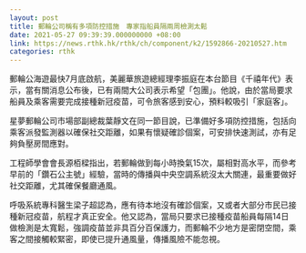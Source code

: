 ```yaml
---
layout: post
title: 郵輪公司稱有多項防控措施　專家指船員隔兩周檢測太鬆
date: 2021-05-27 09:39:39.000000000 +08:00
link: https://news.rthk.hk/rthk/ch/component/k2/1592866-20210527.htm
categories: rthk
---
```


郵輪公海遊最快7月底啟航，美麗華旅遊總經理李振庭在本台節目《千禧年代》表示，當有關消息公布後，已有兩間大公司表示希望「包團」。他說，由於當局要求船員及乘客需要完成接種新冠疫苗，可令旅客感到安心，預料較吸引「家庭客」。

星夢郵輪公司市場部副總裁葉靜文在同一節目說，已準備好多項防控措施，包括向乘客派發監測器以確保社交距離，如果有懷疑確診個案，可安排快速測試，亦有足夠負壓房間應對。

工程師學會會長源栢樑指出，若郵輪做到每小時換氣15次，屬相對高水平，而參考早前的「鑽石公主號」經驗，當時的傳播與中央空調系統沒太大關連，最重要做好社交距離，尤其確保餐廳通風。

呼吸系統專科醫生梁子超認為，應有待本地沒有確診個案，又或者大部分市民已接種新冠疫苗，航程才真正安全。他又認為，當局只要求已接種疫苗船員每隔14日做檢測是太寬鬆，強調疫苗並非具百分百保護力，而郵輪不少地方是密閉空間，乘客之間接觸較緊密，即使已提升通風量，傳播風險不能忽視。
